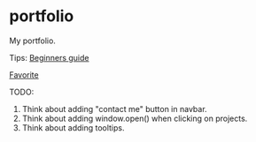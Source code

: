 # portfolio

My portfolio.

Tips: [Beginners guide](https://pesto.tech/resources/a-beginners-guide-to-creating-the-best-back-end-developer-portfolio)

[Favorite](https://www.kyawzinthiha.dev/#home)

TODO:

1. Think about adding "contact me" button in navbar.
2. Think about adding window.open() when clicking on projects.
3. Think about adding tooltips.
